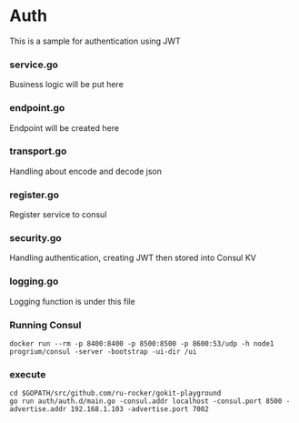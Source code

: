 # Auth
This is a sample for authentication using JWT

### service.go
Business logic will be put here

### endpoint.go
Endpoint will be created here

### transport.go
Handling about encode and decode json

### register.go
Register service to consul

### security.go
Handling authentication, creating JWT then stored into Consul KV

### logging.go
Logging function is under this file

### Running Consul

    docker run --rm -p 8400:8400 -p 8500:8500 -p 8600:53/udp -h node1 progrium/consul -server -bootstrap -ui-dir /ui

### execute

    cd $GOPATH/src/github.com/ru-rocker/gokit-playground
    go run auth/auth.d/main.go -consul.addr localhost -consul.port 8500 -advertise.addr 192.168.1.103 -advertise.port 7002

